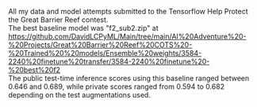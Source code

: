 All my data and model attempts submitted to the Tensorflow Help Protect the Great Barrier Reef contest.  
The best baseline model was "f2_sub2.zip" at https://github.com/DavidLCPyML/Main/tree/main/AI%20Adventure%20-%20Projects/Great%20Barrier%20Reef%20COTS%20-%20Trained%20%20models/Ensemble%20weights/3584-2240%20finetune%20transfer/3584-2240%20finetune%20-%20best%20f2  
The public test-time inference scores using this baseline ranged between 0.646 and 0.689, while private scores ranged from 0.594 to 0.682 depending on the test augmentations used.  
